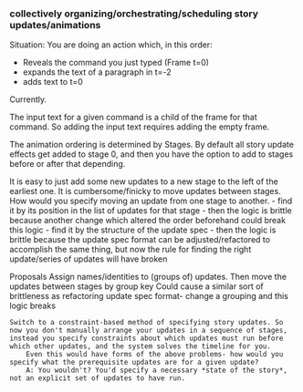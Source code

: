 
### collectively organizing/orchestrating/scheduling story updates/animations

Situation: You are doing an action which, in this order:

- Reveals the command you just typed (Frame t=0)
- expands the text of a paragraph in t=-2
- adds text to t=0

Currently.

The input text for a given command is a child of the frame for that command. So adding the input text requires adding the empty frame.

The animation ordering is determined by Stages.
By default all story update effects get added to stage 0, and then you have the option to add to stages before or after that depending.

It is easy to just add some new updates to a new stage to the left of the earliest one. It is cumbersome/finicky to move updates between stages.
    How would you specify moving an update from one stage to another.
    - find it by its position in the list of updates for that stage
        - then the logic is brittle because another change which altered the order beforehand could break this logic
    - find it by the structure of the update spec
        - then the logic is brittle because the update spec format can be adjusted/refactored to accomplish the same thing, but now the rule for finding the right update/series of updates will have broken

Proposals
    Assign names/identities to (groups of) updates. Then move the updates between stages by group key
        Could cause a similar sort of brittleness as refactoring update spec format- change a grouping and this logic breaks
    
    Switch to a constraint-based method of specifying story updates. So now you don't manually arrange your updates in a sequence of stages, instead you specify constraints about which updates must run before which other updates, and the system solves the timeline for you.
        Even this would have forms of the above problems- how would you specify what the prerequisite updates are for a given update?
        A: You wouldn't? You'd specify a necessary *state of the story*, not an explicit set of updates to have run.

